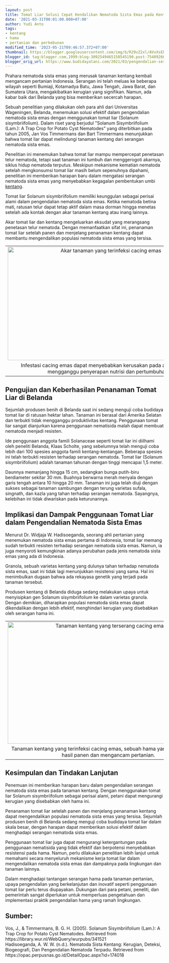 ```yaml
---
layout: post
title: Tomat Liar Solusi Cepat Kendalikan Nematoda Sista Emas pada Kentang
date: '2021-03-31T00:01:00.000+07:00'
author: Yudi Anto
tags:
- kentang
- hama
- pertanian dan perkebunan
modified_time: '2023-05-21T09:46:57.372+07:00'
thumbnail: https://blogger.googleusercontent.com/img/b/R29vZ2xl/AVvXsEhvEbPV-qZ7lJkP0FGB1nA97bxTGBT47mharCDJWTa6SxYw0VdTc6YU6nEW6hLUL7X93k-k1HeodKrqZL5Nx7n1pkQ8fErTg5sjW5zGvKwDT6TqEqMVUUxhSuVV2PkOCAXoXnBDs3fsNO749Xgbi6LufyS2tbZVe7SeZw0dy0E-62GCWk4DJaJV-e-raw/s72-w640-c-h360/Cacing%20Emas1.jpg
blogger_id: tag:blogger.com,1999:blog-3092549465158545190.post-7540926651698788775
blogger_orig_url: https://www.budidayatani.com/2021/03/pengendalian-serangan-cacing-emas.html
---
```


<p>Prahara nematoda sista emas yang merusak tanaman kentang kembali mengancam pertanian Indonesia. Serangan ini telah meluas ke beberapa wilayah seperti Bumiaji, Kotamadya Batu, Jawa Tengah, Jawa Barat, dan Sumatera Utara, mengakibatkan kerugian yang signifikan. Namun, ada kabar baik dari Belanda yang bisa memberikan secercah harapan.</p><p>Sebuah penelitian yang dilakukan oleh para ahli dari Universitas Wageningen, Belanda, menemukan solusi efektif dalam pengendalian nematoda sista emas dengan menggunakan tomat liar (Solanum sisymbriifolium). Dalam riset yang berjudul "Solanum Sisymbriifolium (Lam.): A Trap Crop for Potato Cyst Nematodes" yang diterbitkan pada tahun 2005, Jan Vos Timmermans dan Bart Timmermans menunjukkan bahwa tomat liar dapat melindungi tanaman kentang dari serangan nematoda sista emas.</p><p>Penelitian ini menemukan bahwa tomat liar mampu mempercepat penetasan telur nematoda, tetapi saat tanaman ini tumbuh dan menggerogoti akarnya, siklus hidup nematoda terputus. Meskipun mekanisme kematian nematoda setelah mengkonsumsi tomat liar masih belum sepenuhnya dipahami, penelitian ini memberikan harapan baru dalam mengatasi serangan nematoda sista emas yang menyebabkan kegagalan pembentukan umbi <a href="https://www.budidayatani.com/search/label/kentang">kentang</a>.</p><p>Tomat liar Solanum sisymbriifolium memiliki keunggulan sebagai perisai alami dalam pengendalian nematoda sista emas. Ketika nematoda betina mati, ratusan telur dapat tetap aktif dalam masa dorman hingga menetas setelah ada kontak dengan akar tanaman kentang atau inang lainnya.</p><p>Akar tomat liar dan kentang mengeluarkan eksudat yang merangsang penetasan telur nematoda. Dengan memanfaatkan sifat ini, penanaman tomat liar setelah panen dan menjelang penanaman kentang dapat membantu mengendalikan populasi nematoda sista emas yang tersisa.</p><table align="center" cellpadding="0" cellspacing="0" class="tr-caption-container" style="margin-left: auto; margin-right: auto;"><tbody><tr><td style="text-align: center;"><a href="https://blogger.googleusercontent.com/img/b/R29vZ2xl/AVvXsEhvEbPV-qZ7lJkP0FGB1nA97bxTGBT47mharCDJWTa6SxYw0VdTc6YU6nEW6hLUL7X93k-k1HeodKrqZL5Nx7n1pkQ8fErTg5sjW5zGvKwDT6TqEqMVUUxhSuVV2PkOCAXoXnBDs3fsNO749Xgbi6LufyS2tbZVe7SeZw0dy0E-62GCWk4DJaJV-e-raw/s2133/Cacing%20Emas1.jpg" imageanchor="1" style="margin-left: auto; margin-right: auto;"><img alt="Akar tanaman yang terinfeksi cacing emas" border="0" data-original-height="1200" data-original-width="2133" height="360" src="https://blogger.googleusercontent.com/img/b/R29vZ2xl/AVvXsEhvEbPV-qZ7lJkP0FGB1nA97bxTGBT47mharCDJWTa6SxYw0VdTc6YU6nEW6hLUL7X93k-k1HeodKrqZL5Nx7n1pkQ8fErTg5sjW5zGvKwDT6TqEqMVUUxhSuVV2PkOCAXoXnBDs3fsNO749Xgbi6LufyS2tbZVe7SeZw0dy0E-62GCWk4DJaJV-e-raw/w640-h360/Cacing%20Emas1.jpg" title="Hama Cacing Emas Menginfeksi dan Merusak Akar Tanaman" width="640" /></a></td></tr><tr><td class="tr-caption" style="text-align: center;">Infestasi cacing emas dapat menyebabkan kerusakan pada akar tanaman, mengganggu penyerapan nutrisi dan pertumbuhan.</td></tr></tbody></table><h2>Pengujian dan Keberhasilan Penanaman Tomat Liar di Belanda</h2><p>Sejumlah produsen benih di Belanda saat ini sedang menguji coba budidaya tomat liar di ratusan hektar lahan. Tanaman ini berasal dari Amerika Selatan dan terbukti tidak mengganggu produktivitas kentang. Penggunaan tomat liar sangat dianjurkan karena penggunaan nematisida malah dapat membuat nematoda menjadi resisten.</p><p>Ide penggunaan anggota famili Solanaceae seperti tomat liar ini diilhami oleh peneliti Belanda, Klaas Scholte, yang sebelumnya telah menguji coba lebih dari 100 spesies anggota famili kentang-kentangan. Beberapa spesies ini telah terbukti resisten terhadap serangan nematoda. Tomat liar (Solanum sisymbriifolium) adalah tanaman tahunan dengan tinggi mencapai 1,5 meter.</p><p>Daunnya memanjang hingga 15 cm, sedangkan bunga putih-biru berdiameter sekitar 30 mm. Buahnya berwarna merah menyala dengan garis tengah antara 10 hingga 20 mm. Tanaman ini juga telah diuji dengan sukses sebagai tanaman sambungan dengan terung varietas sufala, singnath, dan kazla yang tahan terhadap serangan nematoda. Sayangnya, kelebihan ini tidak diwariskan pada keturunannya.</p><h2>Implikasi dan Dampak Penggunaan Tomat Liar dalam Pengendalian Nematoda Sista Emas</h2><p>Menurut Dr. Widjaja W. Hadisoeganda, seorang ahli pertanian yang menemukan nematoda sista emas pertama di Indonesia, tomat liar memang sudah terbukti resisten terhadap serangan nematoda sista emas. Namun, ia juga menyoroti kemungkinan adanya perubahan pada jenis nematoda sista emas yang ada di Indonesia.</p><p>Granola, sebuah varietas kentang yang dulunya tahan terhadap nematoda sista emas, saat ini tidak lagi menunjukkan resistensi yang sama. Hal ini menimbulkan dugaan bahwa ada rekayasa genetik yang terjadi pada tanaman tersebut.</p><p>Produsen kentang di Belanda diduga sedang melakukan upaya untuk menyisipkan gen Solanum sisymbriifolium ke dalam varietas granola. Dengan demikian, diharapkan populasi nematoda sista emas dapat dikendalikan dengan lebih efektif, menghindari kerugian yang disebabkan oleh serangan hama ini.</p><table align="center" cellpadding="0" cellspacing="0" class="tr-caption-container" style="margin-left: auto; margin-right: auto;"><tbody><tr><td style="text-align: center;"><a href="https://blogger.googleusercontent.com/img/b/R29vZ2xl/AVvXsEjjQeDgpZmRpx-GPpOni5M89iPDuuEKQkh3iSCRJyFGLuLDJvzSJEVg1cewmHTUYvZ30h6oELPYaxoWjqvdQcvv2mIxOP2BtqnPvHWeHM02-zkSxDPihwk6YM3TBQEu1zEAruKZ8Gn0BUK-Z8Ur-zs14hHM1IDD7tGikgAyXR_Ta4_fMTWzmKlErFaCSw/s1992/Cacing%20Emas.jpg" imageanchor="1" style="margin-left: auto; margin-right: auto;"><img alt="Tanaman kentang yang terserang cacing emas" border="0" data-original-height="1200" data-original-width="1992" height="386" src="https://blogger.googleusercontent.com/img/b/R29vZ2xl/AVvXsEjjQeDgpZmRpx-GPpOni5M89iPDuuEKQkh3iSCRJyFGLuLDJvzSJEVg1cewmHTUYvZ30h6oELPYaxoWjqvdQcvv2mIxOP2BtqnPvHWeHM02-zkSxDPihwk6YM3TBQEu1zEAruKZ8Gn0BUK-Z8Ur-zs14hHM1IDD7tGikgAyXR_Ta4_fMTWzmKlErFaCSw/w640-h386/Cacing%20Emas.jpg" title="Cacing Emas (Potato Cyst Nematodes): Ancaman Serius bagi Tanaman Kentang" width="640" /></a></td></tr><tr><td class="tr-caption" style="text-align: center;">Tanaman kentang yang terinfeksi cacing emas, sebuah hama yang dapat merusak hasil panen dan mengancam pertanian.</td></tr></tbody></table><h2>Kesimpulan dan Tindakan Lanjutan</h2><p>Penemuan ini memberikan harapan baru dalam pengendalian serangan nematoda sista emas pada tanaman kentang. Dengan menggunakan tomat liar Solanum sisymbriifolium sebagai perisai alami, petani dapat mengurangi kerugian yang disebabkan oleh hama ini.</p><p>Penanaman tomat liar setelah panen dan menjelang penanaman kentang dapat mengendalikan populasi nematoda sista emas yang tersisa. Sejumlah produsen benih di Belanda sedang menguji coba budidaya tomat liar dalam skala besar, dengan harapan dapat memberikan solusi efektif dalam menghadapi serangan nematoda sista emas.</p><p>Penggunaan tomat liar juga dapat mengurangi ketergantungan pada penggunaan nematisida yang tidak efektif dan berpotensi menyebabkan resistensi pada hama. Namun, perlu dilakukan penelitian lebih lanjut untuk memahami secara menyeluruh mekanisme kerja tomat liar dalam mengendalikan nematoda sista emas dan dampaknya pada lingkungan dan tanaman lainnya.</p><p>Dalam menghadapi tantangan serangan hama pada tanaman pertanian, upaya pengendalian yang berkelanjutan dan inovatif seperti penggunaan tomat liar perlu terus diupayakan. Dukungan dari para petani, peneliti, dan pemerintah sangat diperlukan untuk memperluas pengetahuan dan implementasi praktik pengendalian hama yang ramah lingkungan.</p><h2>Sumber:</h2><p>Vos, J., &amp; Timmermans, B. G. H. (2005). Solanum Sisymbriifolium (Lam.): A Trap Crop for Potato Cyst Nematodes. Retrieved from https://library.wur.nl/WebQuery/wurpubs/341521<br />Hadisoeganda, A. W. W. (n.d.). Nematoda Sista Kentang: Kerugian, Deteksi, Biogeografi, Dan Pengendalian Nematoda Terpadu. Retrieved from https://opac.perpusnas.go.id/DetailOpac.aspx?id=174018</p>